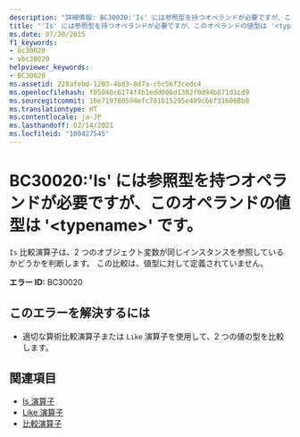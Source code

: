 ```yaml
---
description: "詳細情報: BC30020:'Is' には参照型を持つオペランドが必要ですが、このオペランドの値型は '<typename>' です。"
title: "'Is' には参照型を持つオペランドが必要ですが、このオペランドの値型は '<typename>' です。"
ms.date: 07/20/2015
f1_keywords:
- bc30020
- vbc30020
helpviewer_keywords:
- BC30020
ms.assetid: 228afebd-1203-4bd3-8d7a-c5c56f3cedc4
ms.openlocfilehash: f05040c6174f4b1edd006d1302f0d94b871d1cd9
ms.sourcegitcommit: 10e719780594efc781b15295e499c66f316068b8
ms.translationtype: HT
ms.contentlocale: ja-JP
ms.lasthandoff: 02/14/2021
ms.locfileid: "100427545"
---
```

# <a name="bc30020-is-requires-operands-that-have-reference-types-but-this-operand-has-the-value-type-typename"></a>BC30020:'Is' には参照型を持つオペランドが必要ですが、このオペランドの値型は '\<typename>' です。

`Is` 比較演算子は、2 つのオブジェクト変数が同じインスタンスを参照しているかどうかを判断します。 この比較は、値型に対して定義されていません。

 **エラー ID:** BC30020

## <a name="to-correct-this-error"></a>このエラーを解決するには

- 適切な算術比較演算子または `Like` 演算子を使用して、2 つの値の型を比較します。

## <a name="see-also"></a>関連項目

- [Is 演算子](../operators/is-operator.md)
- [Like 演算子](../operators/like-operator.md)
- [比較演算子](../operators/comparison-operators.md)
